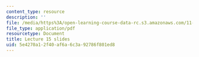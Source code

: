 ```yaml
---
content_type: resource
description: ''
file: /media/https%3A/open-learning-course-data-rc.s3.amazonaws.com/11-438-economic-development-planning-spring-2020/5e4270a12f40af6a6c3a92786f801ed8_MIT11_438s20_lec15.pdf
file_type: application/pdf
resourcetype: Document
title: Lecture 15 slides
uid: 5e4270a1-2f40-af6a-6c3a-92786f801ed8
---
```

